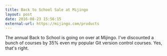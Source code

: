 ```yaml
---
title: Back to School Sale at Mijingo
layout: post
date: 2016-08-23 15:56:15
external-url: https://mijingo.com/products
---
```


The annual Back to School is going on over at Mijingo. I've discounted a bunch of courses by 35% even my popular Git version control courses. Yes, that's right.
